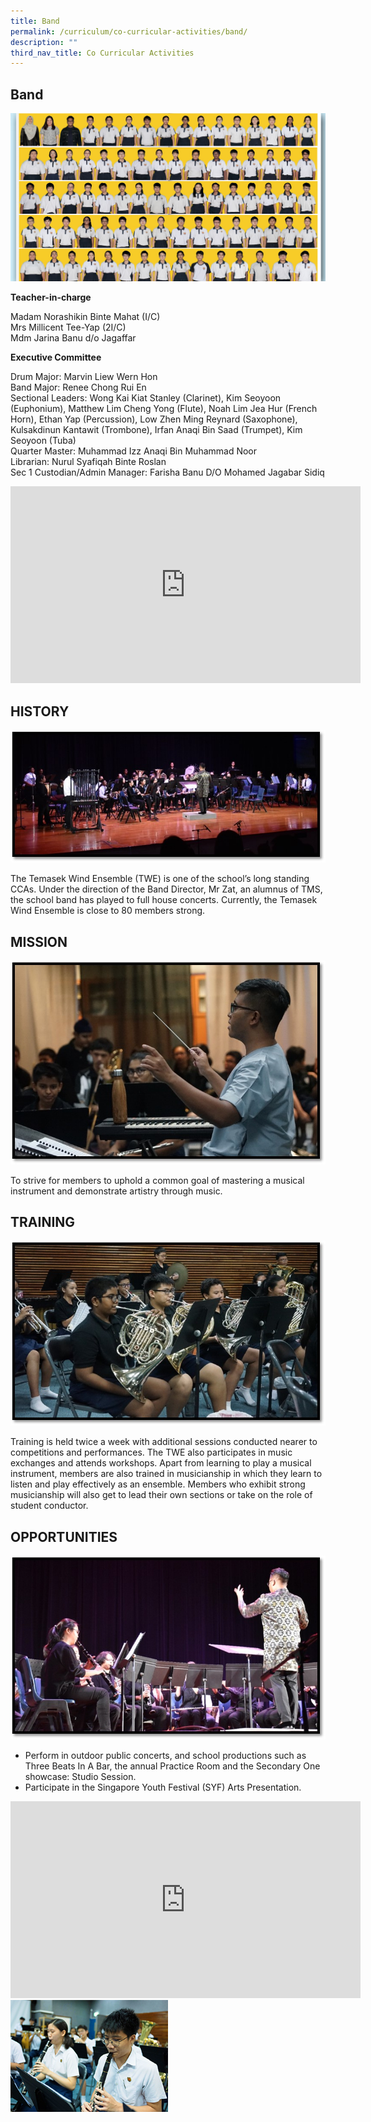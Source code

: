 ```yaml
---
title: Band
permalink: /curriculum/co-curricular-activities/band/
description: ""
third_nav_title: Co Curricular Activities
---
```

## Band

![banner-wind-ensemble.jpg](/images/temasek%20wind%20ensemble.jpg)

**Teacher-in-charge**  

Madam Norashikin Binte Mahat (I/C)  <br>
Mrs Millicent Tee-Yap (2I/C)   <br>
Mdm Jarina Banu d/o Jagaffar  
  
**Executive Committee**  

Drum Major: Marvin Liew Wern Hon&nbsp;   <br>
Band Major: Renee Chong Rui En&nbsp;   <br>
Sectional Leaders: Wong Kai Kiat Stanley (Clarinet), Kim Seoyoon (Euphonium), Matthew Lim Cheng Yong (Flute), Noah Lim Jea Hur (French Horn), Ethan Yap (Percussion), Low Zhen Ming Reynard (Saxophone), Kulsakdinun Kantawit (Trombone), Irfan Anaqi Bin Saad (Trumpet), Kim Seoyoon (Tuba)   <br>
Quarter Master: Muhammad Izz Anaqi Bin Muhammad Noor&nbsp;   <br>
Librarian: Nurul Syafiqah Binte Roslan   <br>
Sec 1 Custodian/Admin Manager: Farisha Banu D/O Mohamed Jagabar Sidiq

<iframe width="560" height="315" src="https://www.youtube.com/embed/ZnhE7PljuuQ" title="YouTube video player" frameborder="0" allow="accelerometer; autoplay; clipboard-write; encrypted-media; gyroscope; picture-in-picture" allowfullscreen=""></iframe>

## HISTORY


![b1.jpg](/images/band1.jpg)  

The Temasek Wind Ensemble (TWE) is one of the school’s long standing CCAs. Under the direction of the Band Director, Mr Zat, an alumnus of TMS, the school band has played to full house concerts. Currently, the Temasek Wind Ensemble is close to 80 members strong.

## MISSION


![b4.jpg](/images/band4.jpg)

  

To strive for members to uphold a common goal of mastering a musical instrument and demonstrate artistry through music.

## TRAINING


![b2.jpg](/images/band2.jpg)

  

Training is held twice a week with additional sessions conducted nearer to competitions and performances. The TWE also participates in music exchanges and attends workshops. Apart from learning to play a musical instrument, members are also trained in musicianship in which they learn to listen and play effectively as an ensemble. Members who exhibit strong musicianship will also get to lead their own sections or take on the role of student conductor.&nbsp;

## OPPORTUNITIES


![b3.jpg](/images/band3.jpg)  

*   Perform in outdoor public concerts, and school productions such as Three Beats In A Bar, the annual Practice Room and the Secondary One showcase: Studio Session.
*   Participate in the Singapore Youth Festival (SYF) Arts Presentation.

<iframe width="560" height="315" src="https://www.youtube.com/embed/gRKXttAS8q0" title="YouTube video player" frameborder="0" allow="accelerometer; autoplay; clipboard-write; encrypted-media; gyroscope; picture-in-picture" allowfullscreen=""></iframe><br>

<img style="width:50%" src="/images/band%20%20.jpg">